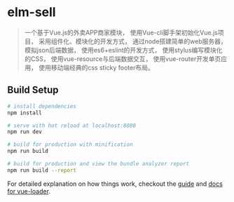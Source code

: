 # elm-sell

> 一个基于Vue.js的外卖APP商家模块，
使用Vue-cli脚手架初始化Vue.js项目，
采用组件化、模块化的开发方式，
通过node搭建简单的web服务器，模拟json后端数据，
使用es6+eslint的开发方式，
使用stylus编写模块化的CSS，
使用vue-resource与后端数据交互，
使用vue-router开发单页应用，
使用移动端经典的css sticky footer布局。


## Build Setup

``` bash
# install dependencies
npm install

# serve with hot reload at localhost:8080
npm run dev

# build for production with minification
npm run build

# build for production and view the bundle analyzer report
npm run build --report
```

For detailed explanation on how things work, checkout the [guide](http://vuejs-templates.github.io/webpack/) and [docs for vue-loader](http://vuejs.github.io/vue-loader).
